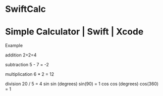# SwiftCalc
# Simple Calculator | Swift | Xcode 

Example

addition
2+2=4

subtraction
5 - 7 = -2

multiplication
6 * 2 = 12

division
20 / 5 = 4
sin
sin (degrees)
sin(90) = 1
cos
cos (degrees)
cos(360) = 1
